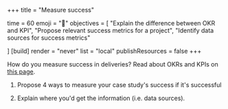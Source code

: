 +++
title = "Measure success"

time = 60
emoji = "🤖"
objectives = [
    "Explain the difference between OKR and KPI",
    "Propose relevant success metrics for a project",
    "Identify data sources for success metrics"

]
[build]
  render = "never"
  list = "local"
  publishResources = false
+++

How do you measure success in deliveries? Read about OKRs and KPIs on [this page](https://agilemania.com/difference-between-okr-vs-kpi#:~:text=OKRs%20involve%20setting%20new%20objectives,collaborate%20on%20defining%20relevant%20KPIs.). 
 
1. Propose 4 ways to measure your case study's success if it's successful 
 
2. Explain where you'd get the information (i.e. data sources). 
